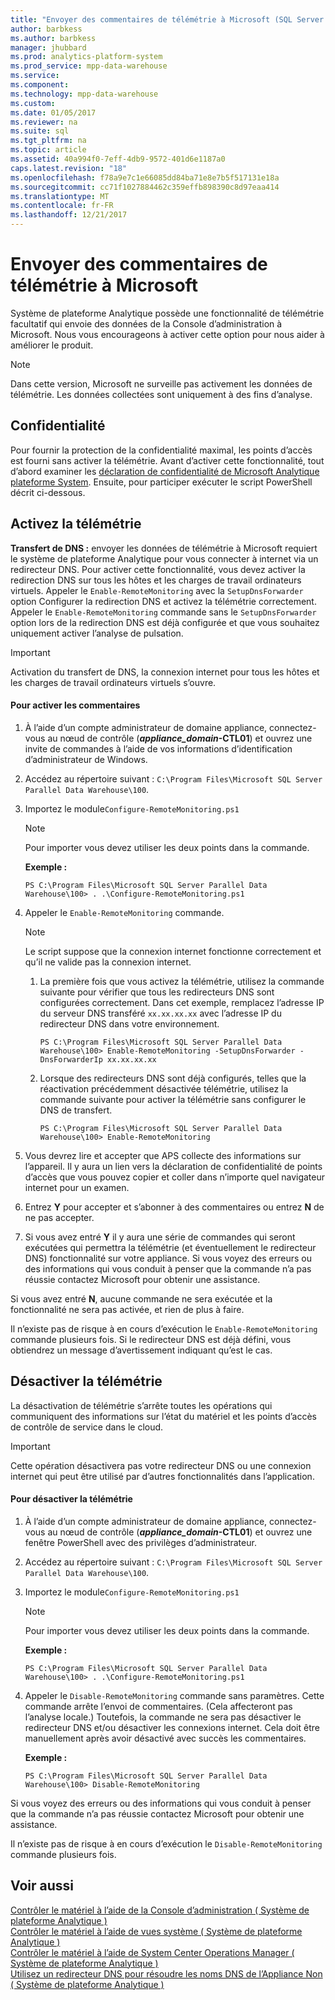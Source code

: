 ```yaml
---
title: "Envoyer des commentaires de télémétrie à Microsoft (SQL Server PDW)"
author: barbkess
ms.author: barbkess
manager: jhubbard
ms.prod: analytics-platform-system
ms.prod_service: mpp-data-warehouse
ms.service: 
ms.component: 
ms.technology: mpp-data-warehouse
ms.custom: 
ms.date: 01/05/2017
ms.reviewer: na
ms.suite: sql
ms.tgt_pltfrm: na
ms.topic: article
ms.assetid: 40a994f0-7eff-4db9-9572-401d6e1187a0
caps.latest.revision: "18"
ms.openlocfilehash: f78a9e7c1e66085dd84ba71e8e7b5f517131e18a
ms.sourcegitcommit: cc71f1027884462c359effb898390c8d97eaa414
ms.translationtype: MT
ms.contentlocale: fr-FR
ms.lasthandoff: 12/21/2017
---
```

# <a name="send-telemetry-feedback-to-microsoft"></a>Envoyer des commentaires de télémétrie à Microsoft
Système de plateforme Analytique possède une fonctionnalité de télémétrie facultatif qui envoie des données de la Console d’administration à Microsoft. Nous vous encourageons à activer cette option pour nous aider à améliorer le produit.  
  
> [!NOTE]  
> Dans cette version, Microsoft ne surveille pas activement les données de télémétrie. Les données collectées sont uniquement à des fins d’analyse.  
  
## <a name="privacy"></a>Confidentialité  
Pour fournir la protection de la confidentialité maximal, les points d’accès est fourni sans activer la télémétrie. Avant d’activer cette fonctionnalité, tout d’abord examiner les [déclaration de confidentialité de Microsoft Analytique plateforme System](http://go.microsoft.com/fwlink/?LinkId=400902). Ensuite, pour participer exécuter le script PowerShell décrit ci-dessous.  
  
## <a name="enable"></a>Activez la télémétrie  
**Transfert de DNS :** envoyer les données de télémétrie à Microsoft requiert le système de plateforme Analytique pour vous connecter à internet via un redirecteur DNS. Pour activer cette fonctionnalité, vous devez activer la redirection DNS sur tous les hôtes et les charges de travail ordinateurs virtuels. Appeler le `Enable-RemoteMonitoring` avec la `SetupDnsForwarder` option Configurer la redirection DNS et activez la télémétrie correctement. Appeler le `Enable-RemoteMonitoring` commande sans le `SetupDnsForwarder` option lors de la redirection DNS est déjà configurée et que vous souhaitez uniquement activer l’analyse de pulsation.  
  
> [!IMPORTANT]  
> Activation du transfert de DNS, la connexion internet pour tous les hôtes et les charges de travail ordinateurs virtuels s’ouvre.  
  
#### <a name="to-enable-feedback"></a>Pour activer les commentaires  
  
1.  À l’aide d’un compte administrateur de domaine appliance, connectez-vous au nœud de contrôle (***appliance_domain*-CTL01**) et ouvrez une invite de commandes à l’aide de vos informations d’identification d’administrateur de Windows.  
  
2.  Accédez au répertoire suivant : `C:\Program Files\Microsoft SQL Server Parallel Data Warehouse\100`.  
  
3.  Importez le module`Configure-RemoteMonitoring.ps1`  
  
    > [!NOTE]  
    > Pour importer vous devez utiliser les deux points dans la commande.  
  
    **Exemple :**  
  
    ```  
    PS C:\Program Files\Microsoft SQL Server Parallel Data Warehouse\100> . .\Configure-RemoteMonitoring.ps1  
    ```  
  
4.  Appeler le `Enable-RemoteMonitoring` commande.  
  
    > [!NOTE]  
    > Le script suppose que la connexion internet fonctionne correctement et qu’il ne valide pas la connexion internet.  
  
    1.  La première fois que vous activez la télémétrie, utilisez la commande suivante pour vérifier que tous les redirecteurs DNS sont configurées correctement. Dans cet exemple, remplacez l’adresse IP du serveur DNS transféré `xx.xx.xx.xx` avec l’adresse IP du redirecteur DNS dans votre environnement.  
  
        ```  
        PS C:\Program Files\Microsoft SQL Server Parallel Data Warehouse\100> Enable-RemoteMonitoring -SetupDnsForwarder -DnsForwarderIp xx.xx.xx.xx  
        ```  
  
    2.  Lorsque des redirecteurs DNS sont déjà configurés, telles que la réactivation précédemment désactivée télémétrie, utilisez la commande suivante pour activer la télémétrie sans configurer le DNS de transfert.  
  
        ```  
        PS C:\Program Files\Microsoft SQL Server Parallel Data Warehouse\100> Enable-RemoteMonitoring  
        ```  
  
5.  Vous devrez lire et accepter que APS collecte des informations sur l’appareil. Il y aura un lien vers la déclaration de confidentialité de points d’accès que vous pouvez copier et coller dans n’importe quel navigateur internet pour un examen.  
  
6.  Entrez **Y** pour accepter et s’abonner à des commentaires ou entrez **N** de ne pas accepter.  
  
7.  Si vous avez entré **Y** il y aura une série de commandes qui seront exécutées qui permettra la télémétrie (et éventuellement le redirecteur DNS) fonctionnalité sur votre appliance. Si vous voyez des erreurs ou des informations qui vous conduit à penser que la commande n’a pas réussie contactez Microsoft pour obtenir une assistance.  
  
Si vous avez entré **N**, aucune commande ne sera exécutée et la fonctionnalité ne sera pas activée, et rien de plus à faire.  
  
Il n’existe pas de risque à en cours d’exécution le `Enable-RemoteMonitoring` commande plusieurs fois. Si le redirecteur DNS est déjà défini, vous obtiendrez un message d’avertissement indiquant qu’est le cas.  
  
## <a name="disable"></a>Désactiver la télémétrie  
La désactivation de télémétrie s’arrête toutes les opérations qui communiquent des informations sur l’état du matériel et les points d’accès de contrôle de service dans le cloud.  
  
> [!IMPORTANT]  
> Cette opération désactivera pas votre redirecteur DNS ou une connexion internet qui peut être utilisé par d’autres fonctionnalités dans l’application.  
  
#### <a name="to-disable-telemetry"></a>Pour désactiver la télémétrie  
  
1.  À l’aide d’un compte administrateur de domaine appliance, connectez-vous au nœud de contrôle (***appliance_domain*-CTL01**) et ouvrez une fenêtre PowerShell avec des privilèges d’administrateur.  
  
2.  Accédez au répertoire suivant : `C:\Program Files\Microsoft SQL Server Parallel Data Warehouse\100`.  
  
3.  Importez le module`Configure-RemoteMonitoring.ps1`  
  
    > [!NOTE]  
    > Pour importer vous devez utiliser les deux points dans la commande.  
  
    **Exemple :**  
  
    ```  
    PS C:\Program Files\Microsoft SQL Server Parallel Data Warehouse\100> . .\Configure-RemoteMonitoring.ps1  
    ```  
  
4.  Appeler le `Disable-RemoteMonitoring` commande sans paramètres. Cette commande arrête l’envoi de commentaires. (Cela affecteront pas l’analyse locale.) Toutefois, la commande ne sera pas désactiver le redirecteur DNS et/ou désactiver les connexions internet. Cela doit être manuellement après avoir désactivé avec succès les commentaires.  
  
    **Exemple :**  
  
    ```  
    PS C:\Program Files\Microsoft SQL Server Parallel Data Warehouse\100> Disable-RemoteMonitoring  
    ```  
  
Si vous voyez des erreurs ou des informations qui vous conduit à penser que la commande n’a pas réussie contactez Microsoft pour obtenir une assistance.  
  
Il n’existe pas de risque à en cours d’exécution le `Disable-RemoteMonitoring` commande plusieurs fois.  
  
## <a name="see-also"></a>Voir aussi  
[Contrôler le matériel à l’aide de la Console d’administration &#40; Système de plateforme Analytique &#41;](monitor-the-appliance-by-using-the-admin-console.md)  
[Contrôler le matériel à l’aide de vues système &#40; Système de plateforme Analytique &#41;](monitor-the-appliance-by-using-system-views.md)  
[Contrôler le matériel à l’aide de System Center Operations Manager &#40; Système de plateforme Analytique &#41;](monitor-the-appliance-by-using-system-center-operations-manager.md)  
[Utilisez un redirecteur DNS pour résoudre les noms DNS de l’Appliance Non &#40; Système de plateforme Analytique &#41;](use-a-dns-forwarder-to-resolve-non-appliance-dns-names.md)  
  
